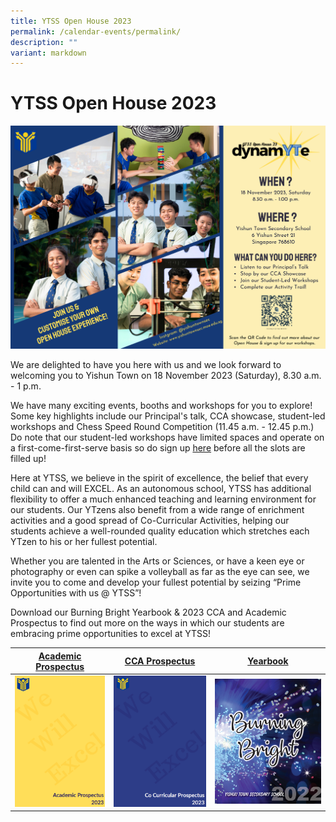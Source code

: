 ```yaml
---
title: YTSS Open House 2023
permalink: /calendar-events/permalink/
description: ""
variant: markdown
---
```

# YTSS Open House 2023

![](/images/open%20house%20invite%202023%20(lr).png)

We are delighted to have you here with us and we look forward to welcoming you to Yishun Town on 18 November 2023 (Saturday), 8.30 a.m. - 1 p.m. 

We have many exciting events, booths and workshops for you to explore! Some key highlights include our Principal's talk, CCA showcase, student-led workshops and Chess Speed Round Competition (11.45 a.m. - 12.45 p.m.) Do note that our student-led workshops have limited spaces and operate on a first-come-first-serve basis so do sign up [here](https://go.gov.sg/dynamyteworkshops2023) before all the slots are filled up! 

Here at YTSS, we believe in the spirit of excellence, the belief that every child can and will EXCEL. As an autonomous school, YTSS has additional flexibility to offer a much enhanced teaching and learning environment for our students. Our YTzens also benefit from a wide range of enrichment activities and a good spread of Co-Curricular Activities, helping our students achieve a well-rounded quality education which stretches each YTzen to his or her fullest potential.

Whether you are talented in the Arts or Sciences, or have a keen eye or photography or even can spike a volleyball as far as the eye can see, we invite you to come and develop your fullest potential by seizing “Prime Opportunities with us @ YTSS”!

Download our Burning Bright Yearbook & 2023 CCA and Academic Prospectus to find out more on the ways in which our students are embracing prime opportunities to excel at YTSS!

| [Academic Prospectus](https://drive.google.com/drive/folders/1tqMcCv0SbiQpHUGUK8CcD2Xj_8pWUs1Z)| [CCA Prospectus](https://drive.google.com/drive/folders/1tqMcCv0SbiQpHUGUK8CcD2Xj_8pWUs1Z) | [Yearbook](https://drive.google.com/drive/folders/1tqMcCv0SbiQpHUGUK8CcD2Xj_8pWUs1Z) |
| -------- | -------- | -------- |
| ![](/images/academic%20prospectus%202023.png)     | ![](/images/cca%20prospectus%202023.png)  |![](/images/2022%20yearbook.png)     |